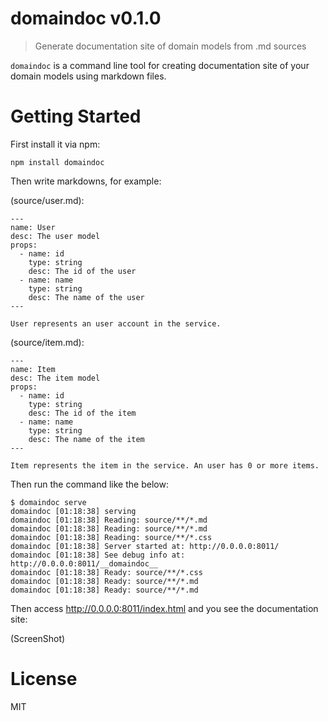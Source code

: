 # domaindoc v0.1.0

> Generate documentation site of domain models from .md sources

`domaindoc` is a command line tool for creating documentation site of your domain models using markdown files.

# Getting Started

First install it via npm:

    npm install domaindoc

Then write markdowns, for example:

(source/user.md):
```
---
name: User
desc: The user model
props:
  - name: id
    type: string
    desc: The id of the user
  - name: name
    type: string
    desc: The name of the user
---

User represents an user account in the service.
```

(source/item.md):
```
---
name: Item
desc: The item model
props:
  - name: id
    type: string
    desc: The id of the item
  - name: name
    type: string
    desc: The name of the item
---

Item represents the item in the service. An user has 0 or more items.
```

Then run the command like the below:

    $ domaindoc serve
    domaindoc [01:18:38] serving
    domaindoc [01:18:38] Reading: source/**/*.md
    domaindoc [01:18:38] Reading: source/**/*.md
    domaindoc [01:18:38] Reading: source/**/*.css
    domaindoc [01:18:38] Server started at: http://0.0.0.0:8011/
    domaindoc [01:18:38] See debug info at: http://0.0.0.0:8011/__domaindoc__
    domaindoc [01:18:38] Ready: source/**/*.css
    domaindoc [01:18:38] Ready: source/**/*.md
    domaindoc [01:18:38] Ready: source/**/*.md

Then access http://0.0.0.0:8011/index.html and you see the documentation site:

(ScreenShot)

# License

MIT
